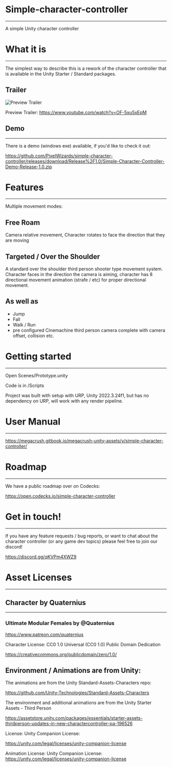 # Simple-character-controller
------------------------------------------------------
A simple Unity character controller

# What it is
------------------------------------------------------
The simplest way to describe this is a rework of the character controller that is available in the Unity Starter / Standard packages.

## Trailer

![Preview Trailer](https://github.com/PixelWizards/simple-character-controller/blob/main/.Docs%2FThumbnail.png)

Preview Trailer: https://www.youtube.com/watch?v=OF-5xu5xEpM

## Demo 
------------------------------------------------------
There is a demo (windows exe) available, if you'd like to check it out:

https://github.com/PixelWizards/simple-character-controller/releases/download/Release%2F1.0/Simple-Character-Controller-Demo-Release-1.0.zip

# Features
------------------------------------------------------

Multiple movement modes:

## Free Roam
Camera relative movement, Character rotates to face the direction that they are moving

## Targeted / Over the Shoulder
A standard over the shoulder third person shooter type movement system. Character faces in the direction the camera is aiming, 
character has 8 directional movement animation (strafe / etc) for proper directional movement.

## As well as 
- Jump
- Fall
- Walk / Run
- pre configured Cinemachine third person camera complete with camera offset, collision etc.

# Getting started
------------------------------------------------------

Open Scenes/Prototype.unity

Code is in /Scripts

Project was built with setup with URP, Unity 2022.3.24f1, but has no dependency on URP, will work with any render pipeline.

# User Manual
------------------------------------------------------

https://megacrush.gitbook.io/megacrush-unity-assets/v/simple-character-controller/

# Roadmap
------------------------------------------------------
We have a public roadmap over on Codecks:

https://open.codecks.io/simple-character-controller

# Get in touch!
------------------------------------------------------

If you have any feature requests / bug reports, or want to chat about the character controller (or any game dev topics)
please feel free to join our discord! 

https://discord.gg/qKVPm4XWZ9

# Asset Licenses
------------------------------------------------------

## Character by Quaternius
------------------------------------------------------
### Ultimate Modular Females by @Quaternius

https://www.patreon.com/quaternius

Character License: CC0 1.0 Universal (CC0 1.0) Public Domain Dedication

https://creativecommons.org/publicdomain/zero/1.0/

## Environment / Animations are from Unity:

The animations are from the Unity Standard-Assets-Characters repo:

https://github.com/Unity-Technologies/Standard-Assets-Characters

The environment and additional animations are from the Unity Starter Assets - Third Person

https://assetstore.unity.com/packages/essentials/starter-assets-thirdperson-updates-in-new-charactercontroller-pa-196526

License: Unity Companion License:

https://unity.com/legal/licenses/unity-companion-license

Animation License:
Unity Companion License:
https://unity.com/legal/licenses/unity-companion-license
